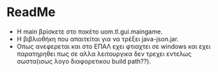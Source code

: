 # ReadMe
- Η main βρίσκετε στο πακέτο uom.tl.gui.maingame.
- H βιβλιοθήκη που απαιτείται για να τρέξει java-json.jar.
- Οπως ανεφερεται και στο ΕΠΑΛ εχει φτιαχτει σε windows και εχει παρατηρηθει πως σε αλλα λειτουργικα δεν 
τρεχει εντελως σωστα(ισως λογο διαφορετικου build path??).
